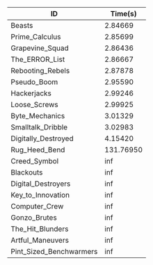 |ID|Time(s)|
|-|-|
|Beasts|2.84669|
|Prime_Calculus|2.85699|
|Grapevine_Squad|2.86436|
|The_ERROR_List|2.86667|
|Rebooting_Rebels|2.87878|
|Pseudo_Boom|2.95590|
|Hackerjacks|2.99246|
|Loose_Screws|2.99925|
|Byte_Mechanics|3.01329|
|Smalltalk_Dribble|3.02983|
|Digitally_Destroyed|4.15420|
|Rug_Heed_Bend|131.76950|
|Creed_Symbol|inf|
|Blackouts|inf|
|Digital_Destroyers|inf|
|Key_to_Innovation|inf|
|Computer_Crew|inf|
|Gonzo_Brutes|inf|
|The_Hit_Blunders|inf|
|Artful_Maneuvers|inf|
|Pint_Sized_Benchwarmers|inf|
